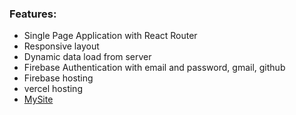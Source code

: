 ### Features:
* Single Page Application with React Router
* Responsive layout
* Dynamic data load from server
* Firebase Authentication with email and password, gmail, github
* Firebase hosting
* vercel hosting
* [MySite](https://italian-taste-f022d.web.app/)